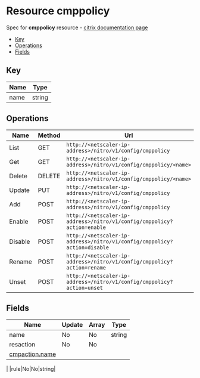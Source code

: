 # Resource cmppolicy

Spec for **cmppolicy** resource - [citrix documentation page](https://developer-docs.citrix.com/projects/netscaler-nitro-api/en/11.0/configuration/compression/cmppolicy/cmppolicy/)

- [Key](#key)
- [Operations](#operations)
- [Fields](#fields)

## Key

| Name | Type |
|----|----|
| name | string |

## Operations

| Name | Method | Url |
|----|----|----|
| List | GET | `http://<netscaler-ip-address>/nitro/v1/config/cmppolicy` |
| Get | GET | `http://<netscaler-ip-address>/nitro/v1/config/cmppolicy/<name>` |
| Delete | DELETE | `http://<netscaler-ip-address>/nitro/v1/config/cmppolicy/<name>` |
| Update | PUT | `http://<netscaler-ip-address>/nitro/v1/config/cmppolicy` |
| Add | POST | `http://<netscaler-ip-address>/nitro/v1/config/cmppolicy` |
| Enable | POST | `http://<netscaler-ip-address>/nitro/v1/config/cmppolicy?action=enable` |
| Disable | POST | `http://<netscaler-ip-address>/nitro/v1/config/cmppolicy?action=disable` |
| Rename | POST | `http://<netscaler-ip-address>/nitro/v1/config/cmppolicy?action=rename` |
| Unset | POST | `http://<netscaler-ip-address>/nitro/v1/config/cmppolicy?action=unset` |

## Fields

| Name | Update | Array | Type |
|----|----|----|----|
|name|No|No|string|
|resaction|No|No
|[cmpaction.name](/doc/resources/cmpaction.md)
|
|rule|No|No|string|


